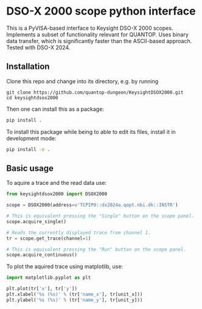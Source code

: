 # DSO-X 2000 scope python interface
This is a PyVISA-based interface to Keysight DSO-X 2000 scopes. Implements a subset of functionality relevant for QUANTOP. Uses binary data transfer, which is significantly faster than the ASCII-based approach. Tested with DSO-X 2024. 

## Installation
Clone this repo and change into its directory, e.g. by running
```
git clone https://github.com/quantop-dungeon/KeysightDSOX2000.git
cd keysightdsox2000
```

Then one can install this as a package:

```bash
pip install .
```

To install this package while being to able to edit its files, install it in development mode:

```bash
pip install -e .
```

## Basic usage
To aquire a trace and the read data use:

```python
from keysightdsox2000 import DSOX2000

scope = DSOX2000(address=u'TCPIP0::dx2024a.qopt.nbi.dk::INSTR')

# This is equivalent pressing the "Single" button on the scope panel.
scope.acquire_single()

# Reads the currently displayed trace from channel 1.
tr = scope.get_trace(channel=1)

# This is equivalent pressing the "Run" button on the scope panel.
scope.acquire_continuous()
```

To plot the aquired trace using matplotlib, use:
```python
import matplotlib.pyplot as plt

plt.plot(tr['x'], tr['y'])
plt.xlabel('%s (%s)' % (tr['name_x'], tr[unit_x]))
plt.ylabel('%s (%s)' % (tr['name_y'], tr[unit_y]))
```
